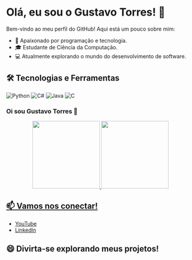 # Olá, eu sou o Gustavo Torres! 👋

Bem-vindo ao meu perfil do GitHub! Aqui está um pouco sobre mim:

- 🚀 Apaixonado por programação e tecnologia.
- 🎓 Estudante de Ciência da Computação.
- 💻 Atualmente explorando o mundo do desenvolvimento de software.

## 🛠️ Tecnologias e Ferramentas

![Python](https://img.shields.io/badge/-Python-3776AB?style=flat-square&logo=python&logoColor=white)
![C#](https://img.shields.io/badge/-C%23-239120?style=flat-square&logo=c-sharp&logoColor=white)
![Java](https://img.shields.io/badge/-Java-007396?style=flat-square&logo=java&logoColor=white)
![C](https://img.shields.io/badge/-C-00599C?style=flat-square&logo=c&logoColor=white)

### Oi sou Gustavo Torres 👋

<div align="center">
  <a href="https://github.com/GustavoRT-debug">
  <img height="180em" src="https://github-readme-stats.vercel.app/api?username=GustavoRT-debug&show_icons=true&theme=dracula&include_all_commits=true&count_private=true"/>
  <img height="180em" src="https://github-readme-stats.vercel.app/api/top-langs/?username=GustavoRT-debug&layout=compact&langs_count=7&theme=dracula"/>
</div>

## 📫 Vamos nos conectar!

- [YouTube](https://www.youtube.com/channel/UCs517mniohfXVermU2ZptFQ)
- [LinkedIn](https://www.linkedin.com/in/gustavo-ramos-lages-torres-b9b700170/)

## 😄 Divirta-se explorando meus projetos!



